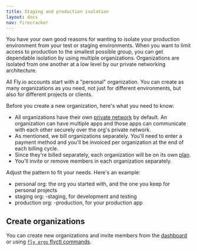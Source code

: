 ```yaml
---
title: Staging and production isolation
layout: docs
nav: firecracker
---
```


You have your own good reasons for wanting to isolate your production environment from your test or staging environments. When you want to limit access to production to the smallest possible group, you can get dependable isolation by using multiple organizations. Organizations are isolated from one another at a low level by our private networking architecture.

All Fly.io accounts start with a "personal" organization. You can create as many organizations as you need, not just for different environments, but also for different projects or clients.

Before you create a new organization, here's what you need to know:

- All organizations have their own [private network](/docs/networking/private-networking/) by default. An organization can have multiple apps and those apps can communicate with each other securely over the org's private network.
- As mentioned, we bill organizations separately. You'll need to enter a payment method and you'll be invoiced per organization at the end of each billing cycle.
- Since they're billed separately, each organization will be on its own [plan](https://fly.io/plans).
- You'll invite or remove members in each organization separately.

Adjust the pattern to fit your needs. Here's an example:

- personal org: the org you started with, and the one you keep for personal projects
- staging org: <project>-staging, for development and testing
- production org: <project>-production, for your production app

## Create organizations

You can create new organizations and invite members from the [dashboard]((https://fly.io/dashboard/)) or using [`fly orgs` flyctl commands](/docs/flyctl/orgs/).

